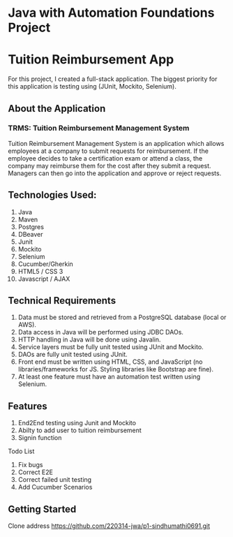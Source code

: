 ﻿# Java with Automation Foundations Project
# Tuition Reimbursement App

For this project, I created a full-stack application.
The biggest priority for this application is testing using (JUnit, Mockito, Selenium).

## About the Application

### TRMS: Tuition Reimbursement Management System

Tuition Reimbursement Management System is an application which allows employees at a company to submit requests for reimbursement. If the employee decides to take a certification exam or attend a class, the company may reimburse them for the cost after they submit a request. Managers can then go into the application and approve or reject requests.
## Technologies Used:

1.  Java    
2.  Maven    
3.  Postgres   
4.  DBeaver
5.  Junit
6.  Mockito
7.  Selenium
8.  Cucumber/Gherkin
9.  HTML5 / CSS 3
10. Javascript / AJAX

## Technical Requirements

1. Data must be stored and retrieved from a PostgreSQL database (local or AWS).
2. Data access in Java will be performed using JDBC DAOs.
3. HTTP handling in Java will be done using Javalin.
4. Service layers must be fully unit tested using JUnit and Mockito.
5. DAOs are fully unit tested using JUnit.
6. Front end must be written using HTML, CSS, and JavaScript (no libraries/frameworks for JS. Styling libraries like Bootstrap are fine).
7. At least one feature must have an automation test written using Selenium.

## Features
1. End2End testing using Junit and Mockito
2. Abilty to add user to tuition reimbursement
3. Signin function


Todo List
1. Fix bugs
2. Correct E2E 
4. Correct failed unit testing
5. Add Cucumber Scenarios

## Getting Started
Clone address
https://github.com/220314-jwa/p1-sindhumathi0691.git



